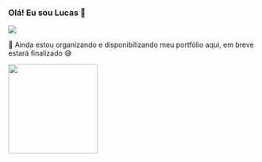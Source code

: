 ### Olá! Eu sou Lucas 👋
<a href="https://github.com/lucasaol">
  <img src="https://img.shields.io/badge/LinkedIn-0A66C2?style=for-the-badge&logo=linkedin" />
</a>


💬 Ainda estou organizando e disponibilizando meu portfólio aqui, em breve estará finalizado 😅

<div>
  <a href="https://github.com/lucasaol">
  <img loading="lazy" height="180em" src="https://github-readme-stats.vercel.app/api/top-langs/?username=lucasaol&layout=compact&langs_count=10&theme=dracula"/>
</div>

<!--
**lucasaol/lucasaol** is a ✨ _special_ ✨ repository because its `README.md` (this file) appears on your GitHub profile.

Here are some ideas to get you started:

- 🔭 I’m currently working on ...
- 🌱 I’m currently learning ...
- 👯 I’m looking to collaborate on ...
- 🤔 I’m looking for help with ...
- 💬 Ask me about ...
- 📫 How to reach me: ...
- 😄 Pronouns: ...
- ⚡ Fun fact: ...
-->
